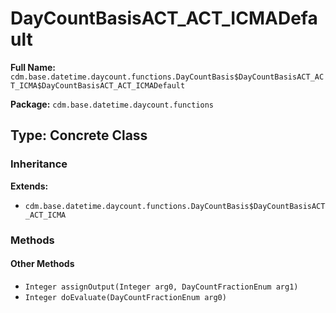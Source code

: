 # DayCountBasisACT_ACT_ICMADefault

**Full Name:** `cdm.base.datetime.daycount.functions.DayCountBasis$DayCountBasisACT_ACT_ICMA$DayCountBasisACT_ACT_ICMADefault`

**Package:** `cdm.base.datetime.daycount.functions`

## Type: Concrete Class

### Inheritance

**Extends:**
- `cdm.base.datetime.daycount.functions.DayCountBasis$DayCountBasisACT_ACT_ICMA`

### Methods

#### Other Methods

- `Integer assignOutput(Integer arg0, DayCountFractionEnum arg1)`
- `Integer doEvaluate(DayCountFractionEnum arg0)`

